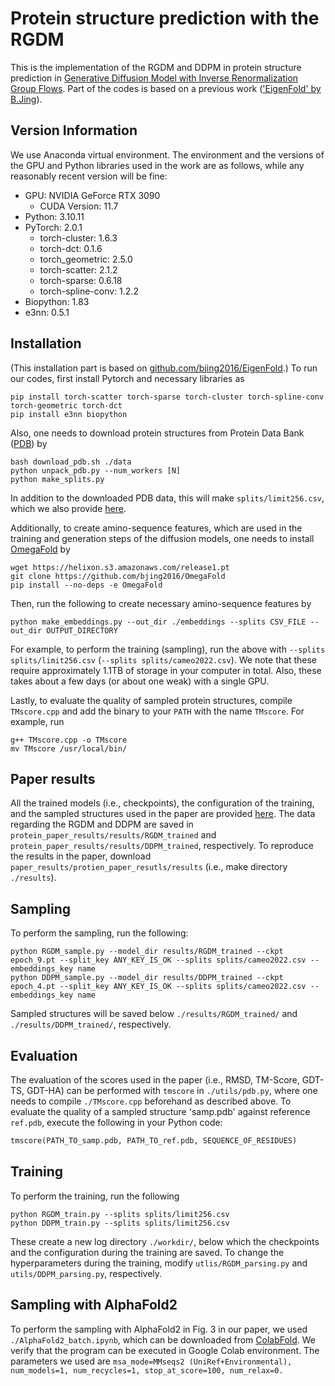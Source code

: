 # Protein structure prediction with the RGDM

This is the implementation of the RGDM and DDPM in protein structure prediction in [Generative Diffusion Model with Inverse Renormalization Group Flows](https://arxiv.org/abs/). Part of the codes is based on a previous work (['EigenFold' by B.Jing](https://github.com/bjing2016/EigenFold)).


## Version Information
We use Anaconda virtual environment. The environment and the versions of the GPU and Python libraries used in the work are as follows, while any reasonably recent version will be fine: 

- GPU: NVIDIA GeForce RTX 3090
    - CUDA Version: 11.7
- Python: 3.10.11
- PyTorch: 2.0.1
    - torch-cluster: 1.6.3
    - torch-dct: 0.1.6
    - torch_geometric: 2.5.0
    - torch-scatter: 2.1.2
    - torch-sparse: 0.6.18
    - torch-spline-conv: 1.2.2
- Biopython: 1.83
- e3nn: 0.5.1


## Installation
(This installation part is based on [github.com/bjing2016/EigenFold](https://github.com/bjing2016/EigenFold).) 
To run our codes, first install Pytorch and necessary libraries as
```
pip install torch-scatter torch-sparse torch-cluster torch-spline-conv torch-geometric torch-dct
pip install e3nn biopython
```

Also, one needs to download protein structures from Protein Data Bank ([PDB](https://www.rcsb.org)) by
```
bash download_pdb.sh ./data
python unpack_pdb.py --num_workers [N]
python make_splits.py
```
In addition to the downloaded PDB data, this will make `splits/limit256.csv`, which we also provide [here](https://drive.google.com/drive/folders/1S34ApICIXh7CAt5hcCV7UlXxIFSBD7w2?usp=drive_link).

Additionally, to create amino-sequence features, which are used in the training and generation steps of the diffusion models, one needs to install [OmegaFold](https://github.com/bjing2016/OmegaFold) by
```
wget https://helixon.s3.amazonaws.com/release1.pt
git clone https://github.com/bjing2016/OmegaFold
pip install --no-deps -e OmegaFold
```

Then, run the following to create necessary amino-sequence features by
```
python make_embeddings.py --out_dir ./embeddings --splits CSV_FILE --out_dir OUTPUT_DIRECTORY
```
For example, to perform the training (sampling), run the above with `--splits splits/limit256.csv` (`--splits splits/cameo2022.csv`). We note that these require approximately 1.1TB of storage in your computer in total. Also, these takes about a few days (or about one weak) with a single GPU.

Lastly, to evaluate the quality of sampled protein structures, compile `TMscore.cpp` and add the binary to your `PATH` with the name `TMscore`. For example, run 
```
g++ TMscore.cpp -o TMscore
mv TMscore /usr/local/bin/
```

## Paper results
All the trained models (i.e., checkpoints), the configuration of the training, and the sampled structures used in the paper are provided [here](https://drive.google.com/drive/folders/1S34ApICIXh7CAt5hcCV7UlXxIFSBD7w2?usp=drive_link). The data regarding the RGDM and DDPM are saved in `protein_paper_results/results/RGDM_trained` and `protein_paper_results/results/DDPM_trained`, respectively. To reproduce the results in the paper, download `paper_results/protien_paper_resutls/results` (i.e., make directory `./results`). 

## Sampling
To perform the sampling, run the following:
```
python RGDM_sample.py --model_dir results/RGDM_trained --ckpt epoch_9.pt --split_key ANY_KEY_IS_OK --splits splits/cameo2022.csv --embeddings_key name
python DDPM_sample.py --model_dir results/DDPM_trained --ckpt epoch_4.pt --split_key ANY_KEY_IS_OK --splits splits/cameo2022.csv --embeddings_key name
```
Sampled structures will be saved below `./results/RGDM_trained/` and `./results/DDPM_trained/`, respectively.

## Evaluation
The evaluation of the scores used in the paper (i.e., RMSD, TM-Score, GDT-TS, GDT-HA) can be performed with `tmscore` in `./utils/pdb.py`, where one needs to compile `./TMscore.cpp` beforehand as described above. To evaluate the quality of a sampled structure 'samp.pdb' against reference `ref.pdb`, execute the following in your Python code:
```Python
tmscore(PATH_TO_samp.pdb, PATH_TO_ref.pdb, SEQUENCE_OF_RESIDUES)
```

## Training
To perform the training, run the following
```
python RGDM_train.py --splits splits/limit256.csv 
python DDPM_train.py --splits splits/limit256.csv 
```
These create a new log directory `./workdir/`, below which the checkpoints and the configuration during the training are saved. To change the hyperparameters during the training, modify `utlis/RGDM_parsing.py` and `utils/DDPM_parsing.py`, respectively.

## Sampling with AlphaFold2
To perform the sampling with AlphaFold2 in Fig. 3 in our paper, we used `./AlphaFold2_batch.ipynb`, which can be downloaded from [ColabFold](https://github.com/sokrypton/ColabFold). We verify that the program can be executed in Google Colab environment. The parameters we used are `msa_mode=MMseqs2 (UniRef+Environmental), num_models=1, num_recycles=1, stop_at_score=100, num_relax=0.`
